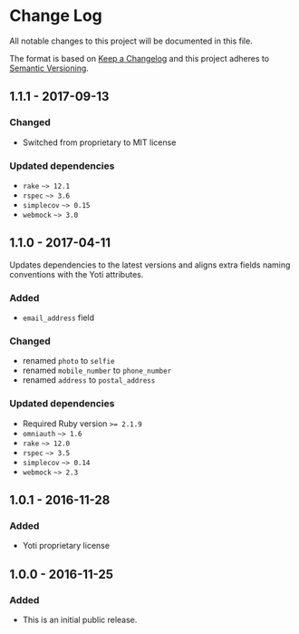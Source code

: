 # Change Log
All notable changes to this project will be documented in this file.

The format is based on [Keep a Changelog](http://keepachangelog.com/)
and this project adheres to [Semantic Versioning](http://semver.org/).

## 1.1.1 - 2017-09-13
### Changed
- Switched from proprietary to MIT license

### Updated dependencies
- `rake` `~> 12.1`
- `rspec` `~> 3.6`
- `simplecov` `~> 0.15`
- `webmock` `~> 3.0`


## 1.1.0 - 2017-04-11
Updates dependencies to the latest versions and aligns extra fields naming conventions with the Yoti attributes.

### Added
- `email_address` field

### Changed
- renamed `photo` to `selfie`
- renamed `mobile_number` to `phone_number`
- renamed `address` to `postal_address`

### Updated dependencies
- Required Ruby version `>= 2.1.9`
- `omniauth` `~> 1.6`
- `rake` `~> 12.0`
- `rspec` `~> 3.5`
- `simplecov` `~> 0.14`
- `webmock` `~> 2.3`


## 1.0.1 - 2016-11-28
### Added
- Yoti proprietary license

## 1.0.0 - 2016-11-25
### Added
- This is an initial public release.

